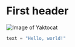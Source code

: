 # First header

![Image of Yaktocat](https://octodex.github.com/images/yaktocat.png)

``` python
text = "Hello, world!"
```

